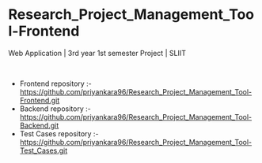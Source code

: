 # Research_Project_Management_Tool-Frontend
Web Application | 3rd year 1st semester Project | SLIIT

<br/>

- Frontend repository   :- https://github.com/priyankara96/Research_Project_Management_Tool-Frontend.git
- Backend repository    :- https://github.com/priyankara96/Research_Project_Management_Tool-Backend.git
- Test Cases repository :- https://github.com/priyankara96/Research_Project_Management_Tool-Test_Cases.git
